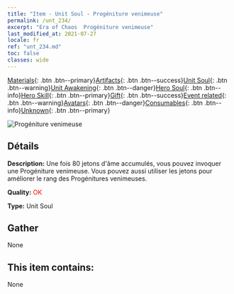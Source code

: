 ```yaml
---
title: "Item - Unit Soul - Progéniture venimeuse"
permalink: /unt_234/
excerpt: "Era of Chaos  Progéniture venimeuse"
last_modified_at: 2021-07-27
locale: fr
ref: "unt_234.md"
toc: false
classes: wide
---
```

 [Materials](/ItemsFR/){: .btn .btn--primary}[Artifacts](/ItemsFR/Artifacts/){: .btn .btn--success}[Unit Soul](/ItemsFR/UnitSoul/){: .btn .btn--warning}[Unit Awakening](/ItemsFR/UnitAwakening/){: .btn .btn--danger}[Hero Soul](/ItemsFR/HeroSoul/){: .btn .btn--info}[Hero Skill](/ItemsFR/HeroSkill/){: .btn .btn--primary}[Gift](/ItemsFR/Gift/){: .btn .btn--success}[Event related](/ItemsFR/Events/){: .btn .btn--warning}[Avatars](/ItemsFR/Avatars/){: .btn .btn--danger}[Consumables](/ItemsFR/Consumables/){: .btn .btn--info}[Unknown](/ItemsFR/Unknown/){: .btn .btn--primary}

 ![Progéniture venimeuse](/images/u/ti_yanmo.jpg)

## Détails
 **Description:** Une fois 80 jetons d'âme accumulés, vous pouvez invoquer une Progéniture venimeuse. Vous pouvez aussi utiliser les jetons pour améliorer le rang des Progénitures venimeuses.

 **Quality:** <span style="color: #FF0000">OK</span>

 **Type:** Unit Soul

## Gather

  None

## This item contains:

  None


